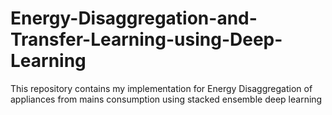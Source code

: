 # Energy-Disaggregation-and-Transfer-Learning-using-Deep-Learning
This repository contains my implementation for Energy Disaggregation of appliances from mains consumption using stacked ensemble deep learning
